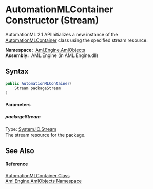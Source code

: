 AutomationMLContainer Constructor (Stream)
==========================================
AutomationML 2.1 APIInitializes a new instance of the [AutomationMLContainer][1] class using the specified stream resource.

  **Namespace:**  [Aml.Engine.AmlObjects][2]  
  **Assembly:**  AML.Engine (in AML.Engine.dll)

Syntax
------

```csharp
public AutomationMLContainer(
	Stream packageStream
)
```

#### Parameters

##### *packageStream*
Type: [System.IO.Stream][3]  
 The stream resource for the package.


See Also
--------

#### Reference
[AutomationMLContainer Class][1]  
[Aml.Engine.AmlObjects Namespace][2]  

[1]: README.md
[2]: ../README.md
[3]: https://docs.microsoft.com/dotnet/api/system.io.stream
[4]: https://www.automationml.org
[5]: ../../icons/logoShade.png